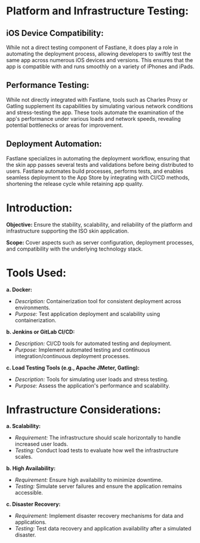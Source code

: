 # Platform and Infrastructure Testing:

## iOS Device Compatibility:
While not a direct testing component of Fastlane, it does play a role in automating the deployment process, allowing developers to swiftly test the same app across numerous iOS devices and versions. This ensures that the app is compatible with and runs smoothly on a variety of iPhones and iPads.

## Performance Testing:
While not directly integrated with Fastlane, tools such as Charles Proxy or Gatling supplement its capabilities by simulating various network conditions and stress-testing the app. These tools automate the examination of the app's performance under various loads and network speeds, revealing potential bottlenecks or areas for improvement.

## Deployment Automation:
Fastlane specializes in automating the deployment workflow, ensuring that the skin app passes several tests and validations before being distributed to users. Fastlane automates build processes, performs tests, and enables seamless deployment to the App Store by integrating with CI/CD methods, shortening the release cycle while retaining app quality.

# Introduction:

**Objective:** Ensure the stability, scalability, and reliability of the platform and infrastructure supporting the ISO skin application.

**Scope:** Cover aspects such as server configuration, deployment processes, and compatibility with the underlying technology stack.

# Tools Used:

**a. Docker:**
- *Description:* Containerization tool for consistent deployment across environments.
- *Purpose:* Test application deployment and scalability using containerization.

**b. Jenkins or GitLab CI/CD:**
- *Description:* CI/CD tools for automated testing and deployment.
- *Purpose:* Implement automated testing and continuous integration/continuous deployment processes.

**c. Load Testing Tools (e.g., Apache JMeter, Gatling):**
- *Description:* Tools for simulating user loads and stress testing.
- *Purpose:* Assess the application's performance and scalability.

# Infrastructure Considerations:

**a. Scalability:**
- *Requirement:* The infrastructure should scale horizontally to handle increased user loads.
- *Testing:* Conduct load tests to evaluate how well the infrastructure scales.

**b. High Availability:**
- *Requirement:* Ensure high availability to minimize downtime.
- *Testing:* Simulate server failures and ensure the application remains accessible.

**c. Disaster Recovery:**
- *Requirement:* Implement disaster recovery mechanisms for data and applications.
- *Testing:* Test data recovery and application availability after a simulated disaster.

